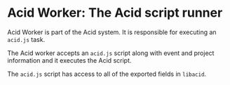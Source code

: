 # Acid Worker: The Acid script runner

Acid Worker is part of the Acid system. It is responsible for executing an
`acid.js` task.

The Acid worker accepts an `acid.js` script along with event and project information
and it executes the Acid script.

The `acid.js` script has access to all of the exported fields in `libacid`.
